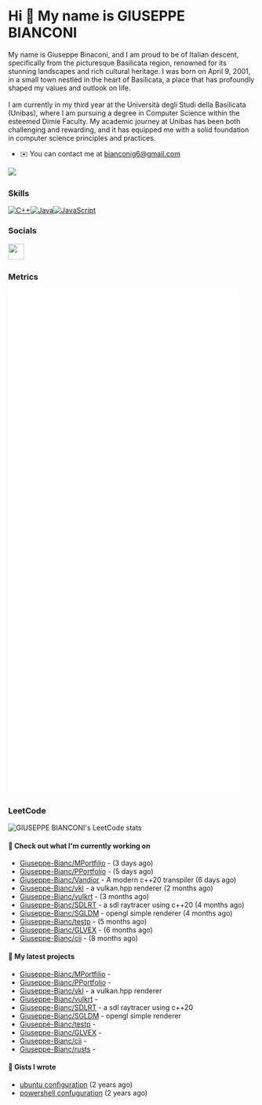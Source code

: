 Hi 👋 My name is GIUSEPPE BIANCONI
==================================

My name is Giuseppe Binaconi, and I am proud to be of Italian descent, specifically from the picturesque Basilicata region, renowned for its stunning landscapes and rich cultural heritage. I was born on April 9, 2001, in a small town nestled in the heart of Basilicata, a place that has profoundly shaped my values and outlook on life.<br><br>I am currently in my third year at the Università degli Studi della Basilicata (Unibas), where I am pursuing a degree in Computer Science within the esteemed Dimie Faculty. My academic journey at Unibas has been both challenging and rewarding, and it has equipped me with a solid foundation in computer science principles and practices.

* ✉️  You can contact me at [bianconig6@gmail.com](mailto:bianconig6@gmail.com)

<a href="https://www.github.com/Giuseppe-Bianc" target="_blank" rel="noreferrer"><img
src="https://img.shields.io/github/followers/Giuseppe-Bianc?logo=github&style=for-the-badge&color=0891b2&labelColor=1c1917" /></a>

### Skills

<p align="left">
<a href="https://docs.microsoft.com/en-us/cpp/?view=msvc-170" target="_blank" rel="noreferrer"><img src="https://raw.githubusercontent.com/danielcranney/readme-generator/main/public/icons/skills/cplusplus-colored.svg" width="36" height="36" alt="C++" /></a><a href="https://www.oracle.com/java/" target="_blank" rel="noreferrer"><img src="https://raw.githubusercontent.com/danielcranney/readme-generator/main/public/icons/skills/java-colored.svg" width="36" height="36" alt="Java" /></a><a href="https://developer.mozilla.org/en-US/docs/Web/JavaScript" target="_blank" rel="noreferrer"><img src="https://raw.githubusercontent.com/danielcranney/readme-generator/main/public/icons/skills/javascript-colored.svg" width="36" height="36" alt="JavaScript" /></a>
</p>

### Socials

<p align="left"> <a href="https://www.github.com/Giuseppe-Bianc" target="_blank" rel="noreferrer"> <picture> <source media="(prefers-color-scheme: dark)" srcset="https://raw.githubusercontent.com/danielcranney/readme-generator/main/public/icons/socials/github-dark.svg" /> <source media="(prefers-color-scheme: light)" srcset="https://raw.githubusercontent.com/danielcranney/readme-generator/main/public/icons/socials/github.svg" /> <img src="https://raw.githubusercontent.com/danielcranney/readme-generator/main/public/icons/socials/github.svg" width="32" height="32" /> </picture> </a></p>

### Metrics
![Metrics](/github-metrics.svg)

### LeetCode

![GIUSEPPE BIANCONI's LeetCode stats](https://leetcode-badge-sage.vercel.app/badge/Giuseppe-Bianc?theme=neutral)


#### 👷 Check out what I'm currently working on

- [Giuseppe-Bianc/MPortfilio](https://github.com/Giuseppe-Bianc/MPortfilio) -  (3 days ago)
- [Giuseppe-Bianc/PPortfolio](https://github.com/Giuseppe-Bianc/PPortfolio) -  (5 days ago)
- [Giuseppe-Bianc/Vandior](https://github.com/Giuseppe-Bianc/Vandior) - A modern c&#43;&#43;20 transpiler (6 days ago)
- [Giuseppe-Bianc/vkl](https://github.com/Giuseppe-Bianc/vkl) - a  vulkan.hpp  renderer (2 months ago)
- [Giuseppe-Bianc/vulkrt](https://github.com/Giuseppe-Bianc/vulkrt) -  (3 months ago)
- [Giuseppe-Bianc/SDLRT](https://github.com/Giuseppe-Bianc/SDLRT) - a sdl raytracer using c&#43;&#43;20 (4 months ago)
- [Giuseppe-Bianc/SGLDM](https://github.com/Giuseppe-Bianc/SGLDM) - opengl simple renderer (4 months ago)
- [Giuseppe-Bianc/testp](https://github.com/Giuseppe-Bianc/testp) -  (5 months ago)
- [Giuseppe-Bianc/GLVEX](https://github.com/Giuseppe-Bianc/GLVEX) -  (6 months ago)
- [Giuseppe-Bianc/cii](https://github.com/Giuseppe-Bianc/cii) -  (8 months ago)

#### 🌱 My latest projects

- [Giuseppe-Bianc/MPortfilio](https://github.com/Giuseppe-Bianc/MPortfilio) - 
- [Giuseppe-Bianc/PPortfolio](https://github.com/Giuseppe-Bianc/PPortfolio) - 
- [Giuseppe-Bianc/vkl](https://github.com/Giuseppe-Bianc/vkl) - a  vulkan.hpp  renderer
- [Giuseppe-Bianc/vulkrt](https://github.com/Giuseppe-Bianc/vulkrt) - 
- [Giuseppe-Bianc/SDLRT](https://github.com/Giuseppe-Bianc/SDLRT) - a sdl raytracer using c&#43;&#43;20
- [Giuseppe-Bianc/SGLDM](https://github.com/Giuseppe-Bianc/SGLDM) - opengl simple renderer
- [Giuseppe-Bianc/testp](https://github.com/Giuseppe-Bianc/testp) - 
- [Giuseppe-Bianc/GLVEX](https://github.com/Giuseppe-Bianc/GLVEX) - 
- [Giuseppe-Bianc/cii](https://github.com/Giuseppe-Bianc/cii) - 
- [Giuseppe-Bianc/rusts](https://github.com/Giuseppe-Bianc/rusts) - 





#### 📓 Gists I wrote

- [ubuntu configuration](https://gist.github.com/69a7278c6e627ef9135e5c707290db1a) (2 years ago)
- [powershell confuguration](https://gist.github.com/04fd62a389ef6ec20deb5d8a05af6bb9) (2 years ago)



